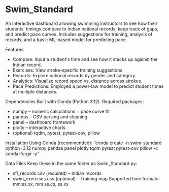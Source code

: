 # Swim_Standard
An interactive dashboard allowing swimming instructors to see how their students' timings compare to Indian national records, keep track of gaps, and predict pace curves. Includes suggestions for training, analysis of records, and a basic ML-based model for predicting pace.  

Features  
* Compare: Input a student's time and see how it stacks up against the Indian record.
* Exercises: View stroke-specific training suggestions
* Records: Explore national records by gender and category.
* Analytics: Visualize record speed vs. distance across strokes.
* Pace Predictions: Employed a power-law model to predict student times at multiple distances.

Dependencies
Built with Conda (Python 3.12). Required packages:
* numpy – numeric calculations + pace curve fit
* pandas – CSV parsing and cleaning
* panel – dashboard framework
* plotly – interactive charts
* (optional) tqdm, pytest, pytest-cov, pillow

Installation
Using Conda (recommended):
“conda create -n swim-standard python=3.12 numpy pandas panel plotly tqdm pytest pytest-cov pillow -c conda-forge -y”

Data Files
Keep these in the same folder as Swim_Standard.py:
* sfi_records.csv (required) – Indian records
* swim_exercises.csv (optional) – Training map
Supported time formats: mm:ss.xx, mm.ss.cs, ss.xx



